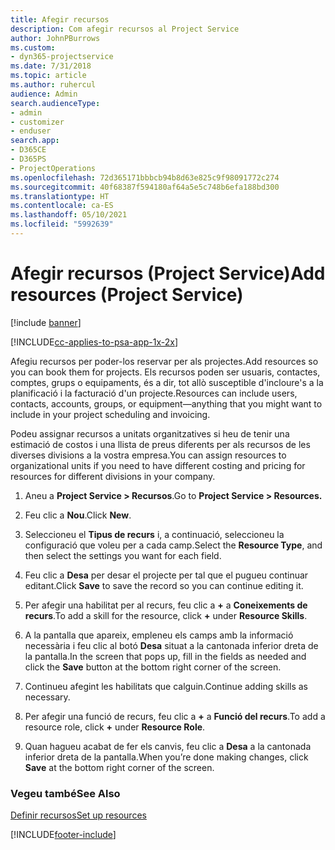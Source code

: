```yaml
---
title: Afegir recursos
description: Com afegir recursos al Project Service
author: JohnPBurrows
ms.custom:
- dyn365-projectservice
ms.date: 7/31/2018
ms.topic: article
ms.author: ruhercul
audience: Admin
search.audienceType:
- admin
- customizer
- enduser
search.app:
- D365CE
- D365PS
- ProjectOperations
ms.openlocfilehash: 72d365171bbbcb94b8d63e825c9f98091772c274
ms.sourcegitcommit: 40f68387f594180af64a5e5c748b6efa188bd300
ms.translationtype: HT
ms.contentlocale: ca-ES
ms.lasthandoff: 05/10/2021
ms.locfileid: "5992639"
---
```

# <a name="add-resources-project-service"></a><span data-ttu-id="44d79-103">Afegir recursos (Project Service)</span><span class="sxs-lookup"><span data-stu-id="44d79-103">Add resources (Project Service)</span></span>

[!include [banner](../includes/psa-now-project-operations.md)]

[!INCLUDE[cc-applies-to-psa-app-1x-2x](../includes/cc-applies-to-psa-app-1x-2x.md)]

<span data-ttu-id="44d79-104">Afegiu recursos per poder-los reservar per als projectes.</span><span class="sxs-lookup"><span data-stu-id="44d79-104">Add resources so you can book them for projects.</span></span> <span data-ttu-id="44d79-105">Els recursos poden ser usuaris, contactes, comptes, grups o equipaments, és a dir, tot allò susceptible d'incloure's a la planificació i la facturació d'un projecte.</span><span class="sxs-lookup"><span data-stu-id="44d79-105">Resources can include users, contacts, accounts, groups, or equipment—anything that you might want to include in your project scheduling and invoicing.</span></span>  
  
<span data-ttu-id="44d79-106">Podeu assignar recursos a unitats organitzatives si heu de tenir una estimació de costos i una llista de preus diferents per als recursos de les diverses divisions a la vostra empresa.</span><span class="sxs-lookup"><span data-stu-id="44d79-106">You can assign resources to organizational units if you need to have different costing and pricing for resources for different divisions in your company.</span></span>  
  
1.  <span data-ttu-id="44d79-107">Aneu a **Project Service > Recursos**.</span><span class="sxs-lookup"><span data-stu-id="44d79-107">Go to **Project Service > Resources.**</span></span>  
  
2.  <span data-ttu-id="44d79-108">Feu clic a **Nou**.</span><span class="sxs-lookup"><span data-stu-id="44d79-108">Click **New**.</span></span>  
  
3.  <span data-ttu-id="44d79-109">Seleccioneu el **Tipus de recurs** i, a continuació, seleccioneu la configuració que voleu per a cada camp.</span><span class="sxs-lookup"><span data-stu-id="44d79-109">Select the **Resource Type**, and then select the settings you want for each field.</span></span>  
  
4.  <span data-ttu-id="44d79-110">Feu clic a **Desa** per desar el projecte per tal que el pugueu continuar editant.</span><span class="sxs-lookup"><span data-stu-id="44d79-110">Click **Save** to save the record so you can continue editing it.</span></span>  
  
5.  <span data-ttu-id="44d79-111">Per afegir una habilitat per al recurs, feu clic a **+** a **Coneixements de recurs**.</span><span class="sxs-lookup"><span data-stu-id="44d79-111">To add a skill for the resource, click **+** under **Resource Skills**.</span></span>  
  
6.  <span data-ttu-id="44d79-112">A la pantalla que apareix, empleneu els camps amb la informació necessària i feu clic al botó **Desa** situat a la cantonada inferior dreta de la pantalla.</span><span class="sxs-lookup"><span data-stu-id="44d79-112">In the screen that pops up, fill in the fields as needed and click the **Save** button at the bottom right corner of the screen.</span></span>  
  
7.  <span data-ttu-id="44d79-113">Continueu afegint les habilitats que calguin.</span><span class="sxs-lookup"><span data-stu-id="44d79-113">Continue adding skills as necessary.</span></span>  
  
8.  <span data-ttu-id="44d79-114">Per afegir una funció de recurs, feu clic a **+** a **Funció del recurs**.</span><span class="sxs-lookup"><span data-stu-id="44d79-114">To add a resource role, click **+** under **Resource Role**.</span></span>  
  
9. <span data-ttu-id="44d79-115">Quan hagueu acabat de fer els canvis, feu clic a **Desa** a la cantonada inferior dreta de la pantalla.</span><span class="sxs-lookup"><span data-stu-id="44d79-115">When you’re done making changes, click **Save** at the bottom right corner of the screen.</span></span>  
  
### <a name="see-also"></a><span data-ttu-id="44d79-116">Vegeu també</span><span class="sxs-lookup"><span data-stu-id="44d79-116">See Also</span></span>  
 [<span data-ttu-id="44d79-117">Definir recursos</span><span class="sxs-lookup"><span data-stu-id="44d79-117">Set up resources</span></span>](../psa/set-up-resources.md)


[!INCLUDE[footer-include](../includes/footer-banner.md)]